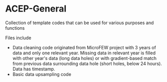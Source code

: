 # ACEP-General
Collection of template codes that can be used for various purposes and functions 

Files include
* Data cleaning code originated from MicroFEW project with 3 years of data and only one relevant year. Missing data in relevant year is filled with other year's data (long data holes) or with gradient-based match from previous data surrounding data hole (short holes, below 24 hours). Data has timestamp.
* Basic data upsampling code 
